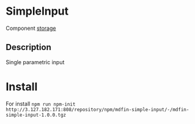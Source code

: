 # SimpleInput

Component [storage](http://3.127.182.171:808/#browse/welcome)

## Description

Single parametric input

# Install

For install `npm run npm-init http://3.127.182.171:808/repository/npm/mdfin-simple-input/-/mdfin-simple-input-1.0.0.tgz`
